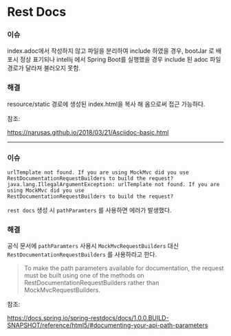 # Rest Docs

### 이슈

index.adoc에서 작성하지 않고 파일을 분리하여 include 하였을 경우, bootJar 로 배포시 정상 표기되나 intellij 에서 Spring Boot를 실행했을 경우 include 된 adoc
파일
경로가 달라져 불러오지 못함.

### 해결

resource/static 경로에 생성된 index.html을 복사 해 옴으로써 접근 가능하다.

참조:

https://narusas.github.io/2018/03/21/Asciidoc-basic.html

---

### 이슈

```console
urlTemplate not found. If you are using MockMvc did you use RestDocumentationRequestBuilders to build the request?
java.lang.IllegalArgumentException: urlTemplate not found. If you are using MockMvc did you use
RestDocumentationRequestBuilders to build the request?
```

`rest docs` 생성 시 `pathParamters` 를 사용하면 에러가 발생했다.

### 해결

공식 문서에 `pathParamters` 사용시 `MockMvcRequestBuilders` 대신 `RestDocumentationRequestBuilders` 를 사용하라고 한다.

> To make the path parameters available for documentation, the request must be built using one of the methods on
> RestDocumentationRequestBuilders rather than MockMvcRequestBuilders.

참조:

https://docs.spring.io/spring-restdocs/docs/1.0.0.BUILD-SNAPSHOT/reference/html5/#documenting-your-api-path-parameters
